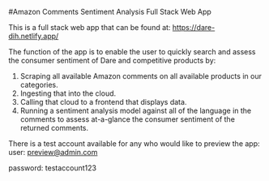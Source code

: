 #Amazon Comments Sentiment Analysis Full Stack Web App

This is a full stack web app that can be found at:
https://dare-dih.netlify.app/

The function of the app is to enable the user to quickly search and assess the consumer sentiment of Dare and competitive products by:
1) Scraping all available Amazon comments on all available products in our categories.
2) Ingesting that into the cloud. 
3) Calling that cloud to a frontend that displays data.
4) Running a sentiment analysis model against all of the language in the comments to assess at-a-glance the consumer sentiment of the returned comments. 

There is a test account available for any who would like to preview the app:
user:
preview@admin.com

password:
testaccount123


